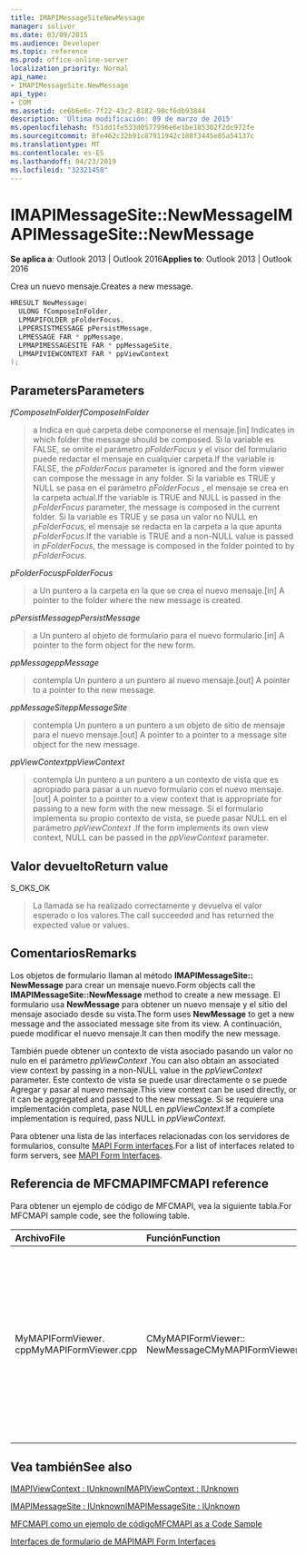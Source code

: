 ```yaml
---
title: IMAPIMessageSiteNewMessage
manager: soliver
ms.date: 03/09/2015
ms.audience: Developer
ms.topic: reference
ms.prod: office-online-server
localization_priority: Normal
api_name:
- IMAPIMessageSite.NewMessage
api_type:
- COM
ms.assetid: ce6b6e6c-7f22-43c2-8182-90cf6db93844
description: 'Última modificación: 09 de marzo de 2015'
ms.openlocfilehash: f51dd1fe533d0577996e6e1be185302f2dc972fe
ms.sourcegitcommit: 8fe462c32b91c87911942c188f3445e85a54137c
ms.translationtype: MT
ms.contentlocale: es-ES
ms.lasthandoff: 04/23/2019
ms.locfileid: "32321458"
---
```

# <a name="imapimessagesitenewmessage"></a><span data-ttu-id="f081c-103">IMAPIMessageSite::NewMessage</span><span class="sxs-lookup"><span data-stu-id="f081c-103">IMAPIMessageSite::NewMessage</span></span>

  
  
<span data-ttu-id="f081c-104">**Se aplica a**: Outlook 2013 | Outlook 2016</span><span class="sxs-lookup"><span data-stu-id="f081c-104">**Applies to**: Outlook 2013 | Outlook 2016</span></span> 
  
<span data-ttu-id="f081c-105">Crea un nuevo mensaje.</span><span class="sxs-lookup"><span data-stu-id="f081c-105">Creates a new message.</span></span>
  
```cpp
HRESULT NewMessage(
  ULONG fComposeInFolder,
  LPMAPIFOLDER pFolderFocus,
  LPPERSISTMESSAGE pPersistMessage,
  LPMESSAGE FAR * ppMessage,
  LPMAPIMESSAGESITE FAR * ppMessageSite,
  LPMAPIVIEWCONTEXT FAR * ppViewContext
);
```

## <a name="parameters"></a><span data-ttu-id="f081c-106">Parameters</span><span class="sxs-lookup"><span data-stu-id="f081c-106">Parameters</span></span>

 <span data-ttu-id="f081c-107">_fComposeInFolder_</span><span class="sxs-lookup"><span data-stu-id="f081c-107">_fComposeInFolder_</span></span>
  
> <span data-ttu-id="f081c-108">a Indica en qué carpeta debe componerse el mensaje.</span><span class="sxs-lookup"><span data-stu-id="f081c-108">[in] Indicates in which folder the message should be composed.</span></span> <span data-ttu-id="f081c-109">Si la variable es FALSE, se omite el parámetro _pFolderFocus_ y el visor del formulario puede redactar el mensaje en cualquier carpeta.</span><span class="sxs-lookup"><span data-stu-id="f081c-109">If the variable is FALSE, the  _pFolderFocus_ parameter is ignored and the form viewer can compose the message in any folder.</span></span> <span data-ttu-id="f081c-110">Si la variable es TRUE y NULL se pasa en el parámetro _pFolderFocus_ , el mensaje se crea en la carpeta actual.</span><span class="sxs-lookup"><span data-stu-id="f081c-110">If the variable is TRUE and NULL is passed in the  _pFolderFocus_ parameter, the message is composed in the current folder.</span></span> <span data-ttu-id="f081c-111">Si la variable es TRUE y se pasa un valor no NULL en _pFolderFocus_, el mensaje se redacta en la carpeta a la que apunta _pFolderFocus_.</span><span class="sxs-lookup"><span data-stu-id="f081c-111">If the variable is TRUE and a non-NULL value is passed in  _pFolderFocus_, the message is composed in the folder pointed to by  _pFolderFocus_.</span></span>
    
 <span data-ttu-id="f081c-112">_pFolderFocus_</span><span class="sxs-lookup"><span data-stu-id="f081c-112">_pFolderFocus_</span></span>
  
> <span data-ttu-id="f081c-113">a Un puntero a la carpeta en la que se crea el nuevo mensaje.</span><span class="sxs-lookup"><span data-stu-id="f081c-113">[in] A pointer to the folder where the new message is created.</span></span>
    
 <span data-ttu-id="f081c-114">_pPersistMessage_</span><span class="sxs-lookup"><span data-stu-id="f081c-114">_pPersistMessage_</span></span>
  
> <span data-ttu-id="f081c-115">a Un puntero al objeto de formulario para el nuevo formulario.</span><span class="sxs-lookup"><span data-stu-id="f081c-115">[in] A pointer to the form object for the new form.</span></span>
    
 <span data-ttu-id="f081c-116">_ppMessage_</span><span class="sxs-lookup"><span data-stu-id="f081c-116">_ppMessage_</span></span>
  
> <span data-ttu-id="f081c-117">contempla Un puntero a un puntero al nuevo mensaje.</span><span class="sxs-lookup"><span data-stu-id="f081c-117">[out] A pointer to a pointer to the new message.</span></span>
    
 <span data-ttu-id="f081c-118">_ppMessageSite_</span><span class="sxs-lookup"><span data-stu-id="f081c-118">_ppMessageSite_</span></span>
  
> <span data-ttu-id="f081c-119">contempla Un puntero a un puntero a un objeto de sitio de mensaje para el nuevo mensaje.</span><span class="sxs-lookup"><span data-stu-id="f081c-119">[out] A pointer to a pointer to a message site object for the new message.</span></span>
    
 <span data-ttu-id="f081c-120">_ppViewContext_</span><span class="sxs-lookup"><span data-stu-id="f081c-120">_ppViewContext_</span></span>
  
> <span data-ttu-id="f081c-121">contempla Un puntero a un puntero a un contexto de vista que es apropiado para pasar a un nuevo formulario con el nuevo mensaje.</span><span class="sxs-lookup"><span data-stu-id="f081c-121">[out] A pointer to a pointer to a view context that is appropriate for passing to a new form with the new message.</span></span> <span data-ttu-id="f081c-122">Si el formulario implementa su propio contexto de vista, se puede pasar NULL en el parámetro _ppViewContext_ .</span><span class="sxs-lookup"><span data-stu-id="f081c-122">If the form implements its own view context, NULL can be passed in the  _ppViewContext_ parameter.</span></span> 
    
## <a name="return-value"></a><span data-ttu-id="f081c-123">Valor devuelto</span><span class="sxs-lookup"><span data-stu-id="f081c-123">Return value</span></span>

<span data-ttu-id="f081c-124">S_OK</span><span class="sxs-lookup"><span data-stu-id="f081c-124">S_OK</span></span> 
  
> <span data-ttu-id="f081c-125">La llamada se ha realizado correctamente y devuelva el valor esperado o los valores.</span><span class="sxs-lookup"><span data-stu-id="f081c-125">The call succeeded and has returned the expected value or values.</span></span>
    
## <a name="remarks"></a><span data-ttu-id="f081c-126">Comentarios</span><span class="sxs-lookup"><span data-stu-id="f081c-126">Remarks</span></span>

<span data-ttu-id="f081c-127">Los objetos de formulario llaman al método **IMAPIMessageSite:: NewMessage** para crear un mensaje nuevo.</span><span class="sxs-lookup"><span data-stu-id="f081c-127">Form objects call the **IMAPIMessageSite::NewMessage** method to create a new message.</span></span> <span data-ttu-id="f081c-128">El formulario usa **NewMessage** para obtener un nuevo mensaje y el sitio del mensaje asociado desde su vista.</span><span class="sxs-lookup"><span data-stu-id="f081c-128">The form uses **NewMessage** to get a new message and the associated message site from its view.</span></span> <span data-ttu-id="f081c-129">A continuación, puede modificar el nuevo mensaje.</span><span class="sxs-lookup"><span data-stu-id="f081c-129">It can then modify the new message.</span></span> 
  
<span data-ttu-id="f081c-130">También puede obtener un contexto de vista asociado pasando un valor no nulo en el parámetro _ppViewContext_ .</span><span class="sxs-lookup"><span data-stu-id="f081c-130">You can also obtain an associated view context by passing in a non-NULL value in the  _ppViewContext_ parameter.</span></span> <span data-ttu-id="f081c-131">Este contexto de vista se puede usar directamente o se puede Agregar y pasar al nuevo mensaje.</span><span class="sxs-lookup"><span data-stu-id="f081c-131">This view context can be used directly, or it can be aggregated and passed to the new message.</span></span> <span data-ttu-id="f081c-132">Si se requiere una implementación completa, pase NULL en _ppViewContext_.</span><span class="sxs-lookup"><span data-stu-id="f081c-132">If a complete implementation is required, pass NULL in  _ppViewContext_.</span></span>
  
<span data-ttu-id="f081c-133">Para obtener una lista de las interfaces relacionadas con los servidores de formularios, consulte [MAPI Form interfaces](mapi-form-interfaces.md).</span><span class="sxs-lookup"><span data-stu-id="f081c-133">For a list of interfaces related to form servers, see [MAPI Form Interfaces](mapi-form-interfaces.md).</span></span>
  
## <a name="mfcmapi-reference"></a><span data-ttu-id="f081c-134">Referencia de MFCMAPI</span><span class="sxs-lookup"><span data-stu-id="f081c-134">MFCMAPI reference</span></span>

<span data-ttu-id="f081c-135">Para obtener un ejemplo de código de MFCMAPI, vea la siguiente tabla.</span><span class="sxs-lookup"><span data-stu-id="f081c-135">For MFCMAPI sample code, see the following table.</span></span>
  
|<span data-ttu-id="f081c-136">**Archivo**</span><span class="sxs-lookup"><span data-stu-id="f081c-136">**File**</span></span>|<span data-ttu-id="f081c-137">**Función**</span><span class="sxs-lookup"><span data-stu-id="f081c-137">**Function**</span></span>|<span data-ttu-id="f081c-138">**Comentario**</span><span class="sxs-lookup"><span data-stu-id="f081c-138">**Comment**</span></span>|
|:-----|:-----|:-----|
|<span data-ttu-id="f081c-139">MyMAPIFormViewer. cpp</span><span class="sxs-lookup"><span data-stu-id="f081c-139">MyMAPIFormViewer.cpp</span></span>  <br/> |<span data-ttu-id="f081c-140">CMyMAPIFormViewer:: NewMessage</span><span class="sxs-lookup"><span data-stu-id="f081c-140">CMyMAPIFormViewer::NewMessage</span></span>  <br/> |<span data-ttu-id="f081c-141">MFCMAPI usa el método **IMAPIMessageSite:: NewMessage** para crear un nuevo mensaje, crear una instancia de un nuevo visor de formularios y llamar a **SetPersist** para establecer el mensaje en el visor de formularios.</span><span class="sxs-lookup"><span data-stu-id="f081c-141">MFCMAPI uses the **IMAPIMessageSite::NewMessage** method to create a new message, instantiate a new form viewer, and call **SetPersist** to set the message on the form viewer.</span></span> <span data-ttu-id="f081c-142">Por último, devuelve el visor del formulario como el sitio del mensaje.</span><span class="sxs-lookup"><span data-stu-id="f081c-142">Finally, it returns the form viewer as the message site.</span></span>  <br/> |
   
## <a name="see-also"></a><span data-ttu-id="f081c-143">Vea también</span><span class="sxs-lookup"><span data-stu-id="f081c-143">See also</span></span>



[<span data-ttu-id="f081c-144">IMAPIViewContext : IUnknown</span><span class="sxs-lookup"><span data-stu-id="f081c-144">IMAPIViewContext : IUnknown</span></span>](imapiviewcontextiunknown.md)
  
[<span data-ttu-id="f081c-145">IMAPIMessageSite : IUnknown</span><span class="sxs-lookup"><span data-stu-id="f081c-145">IMAPIMessageSite : IUnknown</span></span>](imapimessagesiteiunknown.md)


[<span data-ttu-id="f081c-146">MFCMAPI como un ejemplo de código</span><span class="sxs-lookup"><span data-stu-id="f081c-146">MFCMAPI as a Code Sample</span></span>](mfcmapi-as-a-code-sample.md)
  
[<span data-ttu-id="f081c-147">Interfaces de formulario de MAPI</span><span class="sxs-lookup"><span data-stu-id="f081c-147">MAPI Form Interfaces</span></span>](mapi-form-interfaces.md)

